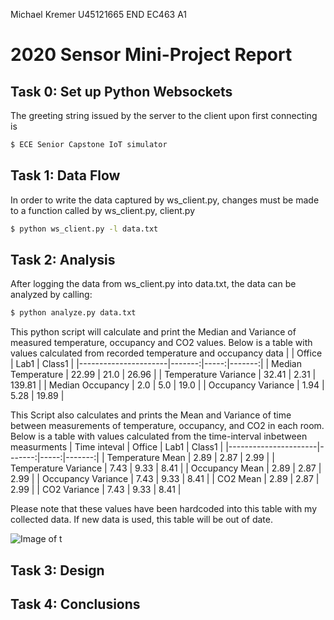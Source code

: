 Michael Kremer
U45121665
END EC463 A1
# 2020 Sensor Mini-Project Report

## Task 0: Set up Python Websockets
The greeting string issued by the server to the client upon first connecting is
```sh
$ ECE Senior Capstone IoT simulator
```

## Task 1: Data Flow
In order to write the data captured by ws_client.py, changes must be made to a function called by ws_client.py,
client.py

```sh
$ python ws_client.py -l data.txt
```



## Task 2: Analysis
After logging the data from ws_client.py into data.txt, the data can be analyzed by calling:
```sh
$ python analyze.py data.txt
```
This python script will calculate and print the Median and Variance of measured temperature, occupancy and CO2 values.
Below is a table with values calculated from recorded temperature and occupancy data
|                      | Office | Lab1 | Class1 |
|----------------------|-------:|-----:|-------:|
| Median Temperature   |  22.99 | 21.0 |  26.96 |
| Temperature Variance |  32.41 | 2.31 | 139.81 |
| Median Occupancy     |    2.0 |  5.0 |   19.0 |
| Occupancy Variance   |   1.94 | 5.28 |  19.89 |

This Script also calculates and prints the Mean and Variance of time between measurements of temperature, occupancy, and CO2 in each room.
Below is a table with values calculated from the time-interval inbetween measurments
| Time inteval         | Office | Lab1 | Class1 |
|----------------------|-------:|-----:|-------:|
| Temperature Mean     |   2.89 | 2.87 |   2.99 |
| Temperature Variance |   7.43 | 9.33 |   8.41 |
| Occupancy Mean       |   2.89 | 2.87 |   2.99 |
| Occupancy Variance   |   7.43 | 9.33 |   8.41 |
| CO2 Mean             |   2.89 | 2.87 |   2.99 |
| CO2 Variance         |   7.43 | 9.33 |   8.41 |

Please note that these values have been hardcoded into this table with my collected data. If new data is used, this table will be out of date.

![Image of t](https://github.com/KremerMichael/2020-sensor-miniproject/blob/main/graphs/PDist_c02.png)


## Task 3: Design

## Task 4: Conclusions

